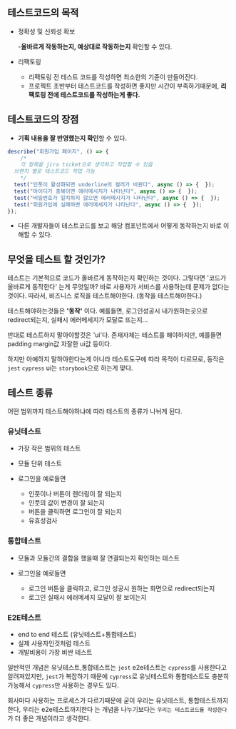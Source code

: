 ## 테스트코드의 목적

- 정확성 및 신뢰성 확보
	
    -**올바르게 작동하는지, 예상대로 작동하는지** 확인할 수 있다.

- 리팩토링
	
    - 리팩토링 전 테스트 코드를 작성하면 최소한의 기준이 만들어진다.
    - 프로젝트 초반부터 테스트코드를 작성하면 좋지만 시간이 부족하기때문에, **리팩토링 전에 테스트코드를 작성하는게 좋다.**
    
## 테스트코드의 장점

- **기획 내용을 잘 반영했는지 확인**할 수 있다. 
```js
describe("회원가입 페이지", () => {
	/*
	각 항목을 jira ticket으로 생각하고 작업할 수 있음
  브랜치 별로 테스트코드 작업 가능
	*/
  test("인풋이 활성화되면 underline의 컬러가 바뀐다", async () => {  });
  test("아이디가 중복이면 에러메시지가 나타난다", async () => {  });
  test("비밀번호가 일치하지 않으면 에러메시지가 나타난다", async () => {  });
  test("회원가입에 실패하면 에러메세지가 나타난다", async () => {  });
});
```

- 다른 개발자들이 테스트코드를 보고 해당 컴포넌트에서 어떻게 동작하는지 바로 이해할 수 있다. 

## 무엇을 테스트 할 것인가? 

테스트는 기본적으로 코드가 올바르게 동작하는지 확인하는 것이다.
그렇다면 '코드가 올바르게 동작한다' 는게 무엇일까? 
바로 사용자가 서비스를 사용하는데 문제가 없다는것이다. 
따라서, 비즈니스 로직을 테스트해야한다. (동작을 테스트해야한다.)

테스트해야하는것들은 **'동작'** 이다.
예를들면, 로그인성공시 내가원하는곳으로 redirect되는지, 실패시 에러메세지가 모달로 뜨는지... 

반대로 테스트하지 말아야할것은 'ui'다.
존재자체는 테스트를 해야하지만, 예를들면 padding margin값 자잘한 ui값 등이다. 

하지만 아예하지 말하야한다는게 아니라 
테스트도구에 따라 목적이 다르므로, 
동작은 `jest` `cypress` ui는 `storybook`으로 하는게 맞다.

## 테스트 종류

어떤 범위까지 테스트해야하냐에 따라 테스트의 종류가 나뉘게 된다.

### 유닛테스트
- 가장 작은 범위의 테스트
- 모듈 단위 테스트
- 로그인을 예로들면
	
    - 인풋이나 버튼이 렌더링이 잘 되는지
    - 인풋의 값이 변경이 잘 되는지
    - 버튼을 클릭하면 로그인이 잘 되는지
    - 유효성검사 
    
### 통합테스트 
- 모듈과 모듈간의 결합을 했을때 잘 연결되는지 확인하는 테스트
- 로그인을 예로들면 
	
    - 로그인 버튼을 클릭하고, 로그인 성공시 원하는 화면으로 redirect되는지
    - 로그인 실패시 에러메세지 모달이 잘 보이는지 
    
### E2E테스트
- end to end 테스트 (유닛테스트+통합테스트)
- 실제 사용자인것처럼 테스트
- 개발비용이 가장 비싼 테스트

일반적인 개념은 유닛테스트,통합테스트는 `jest` e2e테스트는 `cypress`를 사용한다고 알려져있지만, `jest`가 복잡하기 때문에 `cypress`로 유닛테스트와 통합테스트도 충분히 가능해서 `cypress`만 사용하는 경우도 있다.

회사마다 사용하는 프로세스가 다르기때문에 굳이 우리는 유닛테스트, 통합테스트까지 한다, 우리는 e2e테스트까지한다 는 개념을 나누기보다는 `우리는 테스트코드를 작성한다`가 더 좋은 개념이라고 생각한다. 

